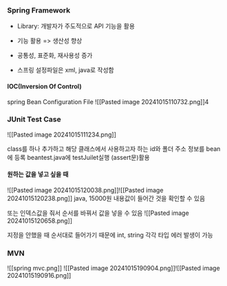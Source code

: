 
### Spring Framework

- Library: 개발자가 주도적으로 API 기능을 활용
- 기능 활용 => 생산성 향상
- 공통성, 표준화, 재사용성 증가

- 스프링 설정파일은 xml, java로 작성함
#### IOC(Inversion Of Control)
spring Bean Configuration File
![[Pasted image 20241015110732.png]]4

### JUnit Test Case
![[Pasted image 20241015111234.png]]

class를 하나 추가하고 해당 클래스에서 사용하고자 하는 id와 폴더 주소 정보를 bean에 등록
beantest.java에 testJuilet실행 (assert문)활용

#### 원하는 값을 넣고 싶을 때
![[Pasted image 20241015120038.png]]![[Pasted image 20241015120238.png]]
java, 15000원 내용값이 들어간 것을 확인할 수 있음

또는 인덱스값을 줘서 순서를 바꿔서 값을 넣을 수 있음
![[Pasted image 20241015120658.png]]

지정을 안했을 때 순서대로 들어가기 때문에 int, string 각각 타입 에러 발생이 가능


### MVN
![[spring mvc.png]]
![[Pasted image 20241015190904.png]]![[Pasted image 20241015190916.png]]